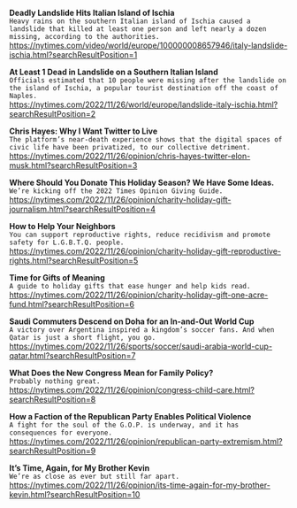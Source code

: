**Deadly Landslide Hits Italian Island of Ischia**\
`Heavy rains on the southern Italian island of Ischia caused a landslide that killed at least one person and left nearly a dozen missing, according to the authorities.`\
https://nytimes.com/video/world/europe/100000008657946/italy-landslide-ischia.html?searchResultPosition=1

**At Least 1 Dead in Landslide on a Southern Italian Island**\
`Officials estimated that 10 people were missing after the landslide on the island of Ischia, a popular tourist destination off the coast of Naples.`\
https://nytimes.com/2022/11/26/world/europe/landslide-italy-ischia.html?searchResultPosition=2

**Chris Hayes: Why I Want Twitter to Live**\
`The platform’s near-death experience shows that the digital spaces of civic life have been privatized, to our collective detriment.`\
https://nytimes.com/2022/11/26/opinion/chris-hayes-twitter-elon-musk.html?searchResultPosition=3

**Where Should You Donate This Holiday Season? We Have Some Ideas.**\
`We’re kicking off the 2022 Times Opinion Giving Guide.`\
https://nytimes.com/2022/11/26/opinion/charity-holiday-gift-journalism.html?searchResultPosition=4

**How to Help Your Neighbors**\
`You can support reproductive rights, reduce recidivism and promote safety for L.G.B.T.Q. people.`\
https://nytimes.com/2022/11/26/opinion/charity-holiday-gift-reproductive-rights.html?searchResultPosition=5

**Time for Gifts of Meaning**\
`A guide to holiday gifts that ease hunger and help kids read.`\
https://nytimes.com/2022/11/26/opinion/charity-holiday-gift-one-acre-fund.html?searchResultPosition=6

**Saudi Commuters Descend on Doha for an In-and-Out World Cup**\
`A victory over Argentina inspired a kingdom’s soccer fans. And when Qatar is just a short flight, you go.`\
https://nytimes.com/2022/11/26/sports/soccer/saudi-arabia-world-cup-qatar.html?searchResultPosition=7

**What Does the New Congress Mean for Family Policy?**\
`Probably nothing great.`\
https://nytimes.com/2022/11/26/opinion/congress-child-care.html?searchResultPosition=8

**How a Faction of the Republican Party Enables Political Violence**\
`A fight for the soul of the G.O.P. is underway, and it has consequences for everyone.`\
https://nytimes.com/2022/11/26/opinion/republican-party-extremism.html?searchResultPosition=9

**It’s Time, Again, for My Brother Kevin**\
`We’re as close as ever but still far apart.`\
https://nytimes.com/2022/11/26/opinion/its-time-again-for-my-brother-kevin.html?searchResultPosition=10

